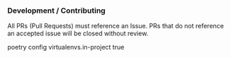 




### Development / Contributing

All PRs (Pull Requests) must reference an Issue. PRs that do not reference an accepted issue will be closed without review.

poetry config virtualenvs.in-project true
